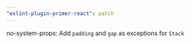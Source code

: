 ```yaml
---
"eslint-plugin-primer-react": patch
---
```


no-system-props: Add `padding` and `gap` as exceptions for `Stack`
